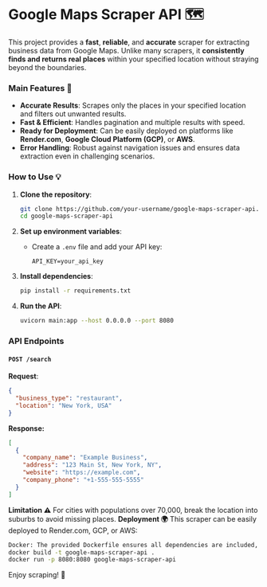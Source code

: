 # Google Maps Scraper API 🗺️

This project provides a **fast**, **reliable**, and **accurate** scraper for extracting business data from Google Maps. Unlike many scrapers, it **consistently finds and returns real places** within your specified location without straying beyond the boundaries. 

### Main Features 🚀
- **Accurate Results**: Scrapes only the places in your specified location and filters out unwanted results.
- **Fast & Efficient**: Handles pagination and multiple results with speed.
- **Ready for Deployment**: Can be easily deployed on platforms like **Render.com**, **Google Cloud Platform (GCP)**, or **AWS**.
- **Error Handling**: Robust against navigation issues and ensures data extraction even in challenging scenarios.

### How to Use 💡

1. **Clone the repository**:
    ```bash
    git clone https://github.com/your-username/google-maps-scraper-api.git
    cd google-maps-scraper-api
    ```

2. **Set up environment variables**:
    - Create a `.env` file and add your API key:
      ```
      API_KEY=your_api_key
      ```

3. **Install dependencies**:
    ```bash
    pip install -r requirements.txt
    ```

4. **Run the API**:
    ```bash
    uvicorn main:app --host 0.0.0.0 --port 8080
    ```

### API Endpoints

#### `POST /search`
**Request**:
```json
{
  "business_type": "restaurant",
  "location": "New York, USA"
}
  ```
**Response:**
```json
[
  {
    "company_name": "Example Business",
    "address": "123 Main St, New York, NY",
    "website": "https://example.com",
    "company_phone": "+1-555-555-5555"
  }
]
```
**Limitation ⚠️**
For cities with populations over 70,000, break the location into suburbs to avoid missing places.
**Deployment 🌍**
This scraper can be easily deployed to Render.com, GCP, or AWS:
```bash
Docker: The provided Dockerfile ensures all dependencies are included, making deployment quick and hassle-free.
docker build -t google-maps-scraper-api .
docker run -p 8080:8080 google-maps-scraper-api
```
Enjoy scraping! 🎉
